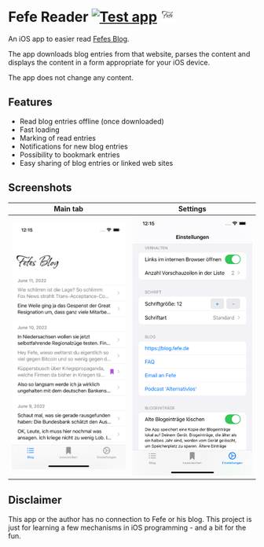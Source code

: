 # Fefe Reader [![Test app](https://github.com/noxone/fefe-reader/actions/workflows/test.yaml/badge.svg)](https://github.com/noxone/fefe-reader/actions/workflows/test.yaml) ![Icon](readme/icon2.png)

An iOS app to easier read [Fefes Blog](https://blog.fefe.de).

The app downloads blog entries from that website, parses the content and displays the content in a form appropriate for your iOS device.

The app does not change any content.

## Features

- Read blog entries offline (once downloaded)
- Fast loading
- Marking of read entries
- Notifications for new blog entries
- Possibility to bookmark entries
- Easy sharing of blog entries or linked web sites

## Screenshots

| Main tab | Settings |
| --- | --- |
| ![main screen](readme/screenshot-main.png) | ![settings view](readme/screenshot-settings.png) |

## Disclaimer

This app or the author has no connection to Fefe or his blog. This project is just for learning a few mechanisms in iOS programming - and a bit for the fun.
